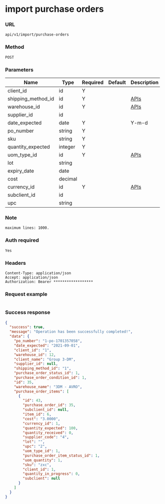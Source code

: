 # import purchase orders

### URL

```text
api/v1/import/purchase-orders
```

### Method

```text
POST
```

### Parameters

| Name               | Type    | Required | Default | Description                               |
|--------------------|---------|----------|---------|-------------------------------------------|
| client_id          | id      | Y        |         |                                           |
| shipping_method_id | id      | Y        |         | [APIs](../Others/get_shipping_methods.md) |
| warehouse_id       | id      | Y        |         | [APIs](../Others/get_warehouses.md)       |
| supplier_id        | id      |          |         |                                           |
| date_expected      | date    | Y        |         | Y-m-d                                     |
| po_number          | string  | Y        |         |                                           |
| sku                | string  | Y        |         |                                           |
| quantity_expected  | integer | Y        |         |                                           |
| uom_type_id        | id      | Y        |         | [APIs](../Others/get_uom_types.md)        |
| lot                | string  |          |         |                                           |
| expiry_date        | date    |          |         |                                           |
| cost               | decimal |          |         |                                           |
| currency_id        | id      | Y        |         | [APIs](../Others/get_currencies.md)                          |
| subclient_id       | id      |          |         |                                           |
| upc                | string  |          |         |                                           |

### Note

```text
maximum lines: 1000.
```

### Auth required

```text
Yes
```

### Headers

```text
Content-Type: application/json
Accept: application/json
Authorization: Bearer ******************
```

### Request example

```json

```

### Success response

```json
{
  "success": true,
  "message": "Operation has been successfully completed!",
  "data": {
    "po_number": "1-po-1701357058",
    "date_expected": "2021-09-01",
    "client_id": "1",
    "warehouse_id": 12,
    "client_name": "Group 3-DM",
    "supplier_id": null,
    "shipping_method_id": "1",
    "purchase_order_status_id": 1,
    "purchase_order_condition_id": 1,
    "id": 35,
    "warehouse_name": "3DM - AVRO",
    "purchase_order_items": [
      {
        "id": 43,
        "purchase_order_id": 35,
        "subclient_id": null,
        "item_id": 6,
        "cost": "3.0000",
        "currency_id": 1,
        "quantity_expected": 100,
        "quantity_received": 0,
        "supplier_code": "4",
        "lot": "",
        "upc": "2",
        "uom_type_id": 1,
        "purchase_order_item_status_id": 1,
        "uom_quantity": 1,
        "sku": "zxc",
        "client_id": 1,
        "quantity_in_progress": 0,
        "subclient": null
      }
    ]
  }
}
```